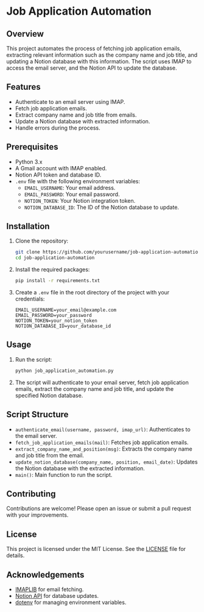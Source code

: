
# Job Application Automation

## Overview

This project automates the process of fetching job application emails, extracting relevant information such as the company name and job title, and updating a Notion database with this information. The script uses IMAP to access the email server, and the Notion API to update the database.

## Features

- Authenticate to an email server using IMAP.
- Fetch job application emails.
- Extract company name and job title from emails.
- Update a Notion database with extracted information.
- Handle errors during the process.

## Prerequisites

- Python 3.x
- A Gmail account with IMAP enabled.
- Notion API token and database ID.
- `.env` file with the following environment variables:
  - `EMAIL_USERNAME`: Your email address.
  - `EMAIL_PASSWORD`: Your email password.
  - `NOTION_TOKEN`: Your Notion integration token.
  - `NOTION_DATABASE_ID`: The ID of the Notion database to update.

## Installation

1. Clone the repository:
   ```bash
   git clone https://github.com/yourusername/job-application-automation.git
   cd job-application-automation
   ```

2. Install the required packages:
   ```bash
   pip install -r requirements.txt
   ```

3. Create a `.env` file in the root directory of the project with your credentials:
   ```plaintext
   EMAIL_USERNAME=your_email@example.com
   EMAIL_PASSWORD=your_password
   NOTION_TOKEN=your_notion_token
   NOTION_DATABASE_ID=your_database_id
   ```

## Usage

1. Run the script:
   ```bash
   python job_application_automation.py
   ```

2. The script will authenticate to your email server, fetch job application emails, extract the company name and job title, and update the specified Notion database.

## Script Structure

- `authenticate_email(username, password, imap_url)`: Authenticates to the email server.
- `fetch_job_application_emails(mail)`: Fetches job application emails.
- `extract_company_name_and_position(msg)`: Extracts the company name and job title from the email.
- `update_notion_database(company_name, position, email_date)`: Updates the Notion database with the extracted information.
- `main()`: Main function to run the script.

## Contributing

Contributions are welcome! Please open an issue or submit a pull request with your improvements.

## License

This project is licensed under the MIT License. See the [LICENSE](LICENSE) file for details.

## Acknowledgements

- [IMAPLIB](https://docs.python.org/3/library/imaplib.html) for email fetching.
- [Notion API](https://developers.notion.com/) for database updates.
- [dotenv](https://pypi.org/project/python-dotenv/) for managing environment variables.

